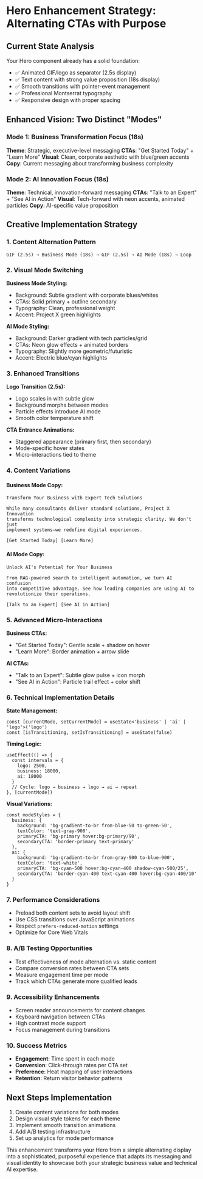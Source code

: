 # Hero Enhancement Strategy: Alternating CTAs with Purpose

## Current State Analysis
Your Hero component already has a solid foundation:
- ✅ Animated GIF/logo as separator (2.5s display)
- ✅ Text content with strong value proposition (18s display)
- ✅ Smooth transitions with pointer-event management
- ✅ Professional Montserrat typography
- ✅ Responsive design with proper spacing

## Enhanced Vision: Two Distinct "Modes"

### Mode 1: Business Transformation Focus (18s)
**Theme**: Strategic, executive-level messaging
**CTAs**: "Get Started Today" + "Learn More"
**Visual**: Clean, corporate aesthetic with blue/green accents
**Copy**: Current messaging about transforming business complexity

### Mode 2: AI Innovation Focus (18s) 
**Theme**: Technical, innovation-forward messaging
**CTAs**: "Talk to an Expert" + "See AI in Action"
**Visual**: Tech-forward with neon accents, animated particles
**Copy**: AI-specific value proposition

## Creative Implementation Strategy

### 1. Content Alternation Pattern
```
GIF (2.5s) → Business Mode (18s) → GIF (2.5s) → AI Mode (18s) → Loop
```

### 2. Visual Mode Switching
**Business Mode Styling:**
- Background: Subtle gradient with corporate blues/whites
- CTAs: Solid primary + outline secondary
- Typography: Clean, professional weight
- Accent: Project X green highlights

**AI Mode Styling:**
- Background: Darker gradient with tech particles/grid
- CTAs: Neon glow effects + animated borders
- Typography: Slightly more geometric/futuristic
- Accent: Electric blue/cyan highlights

### 3. Enhanced Transitions
**Logo Transition (2.5s):**
- Logo scales in with subtle glow
- Background morphs between modes
- Particle effects introduce AI mode
- Smooth color temperature shift

**CTA Entrance Animations:**
- Staggered appearance (primary first, then secondary)
- Mode-specific hover states
- Micro-interactions tied to theme

### 4. Content Variations

#### Business Mode Copy:
```
Transform Your Business with Expert Tech Solutions

While many consultants deliver standard solutions, Project X Innovation 
transforms technological complexity into strategic clarity. We don't just 
implement systems—we redefine digital experiences.

[Get Started Today] [Learn More]
```

#### AI Mode Copy:
```
Unlock AI's Potential for Your Business

From RAG-powered search to intelligent automation, we turn AI confusion 
into competitive advantage. See how leading companies are using AI to 
revolutionize their operations.

[Talk to an Expert] [See AI in Action]
```

### 5. Advanced Micro-Interactions

**Business CTAs:**
- "Get Started Today": Gentle scale + shadow on hover
- "Learn More": Border animation + arrow slide

**AI CTAs:**
- "Talk to an Expert": Subtle glow pulse + icon morph
- "See AI in Action": Particle trail effect + color shift

### 6. Technical Implementation Details

**State Management:**
```tsx
const [currentMode, setCurrentMode] = useState<'business' | 'ai' | 'logo'>('logo')
const [isTransitioning, setIsTransitioning] = useState(false)
```

**Timing Logic:**
```tsx
useEffect(() => {
  const intervals = {
    logo: 2500,
    business: 18000,
    ai: 18000
  }
  // Cycle: logo → business → logo → ai → repeat
}, [currentMode])
```

**Visual Variations:**
```tsx
const modeStyles = {
  business: {
    background: 'bg-gradient-to-br from-blue-50 to-green-50',
    textColor: 'text-gray-900',
    primaryCTA: 'bg-primary hover:bg-primary/90',
    secondaryCTA: 'border-primary text-primary'
  },
  ai: {
    background: 'bg-gradient-to-br from-gray-900 to-blue-900',
    textColor: 'text-white',
    primaryCTA: 'bg-cyan-500 hover:bg-cyan-400 shadow-cyan-500/25',
    secondaryCTA: 'border-cyan-400 text-cyan-400 hover:bg-cyan-400/10'
  }
}
```

### 7. Performance Considerations
- Preload both content sets to avoid layout shift
- Use CSS transitions over JavaScript animations
- Respect `prefers-reduced-motion` settings
- Optimize for Core Web Vitals

### 8. A/B Testing Opportunities
- Test effectiveness of mode alternation vs. static content
- Compare conversion rates between CTA sets
- Measure engagement time per mode
- Track which CTAs generate more qualified leads

### 9. Accessibility Enhancements
- Screen reader announcements for content changes
- Keyboard navigation between CTAs
- High contrast mode support
- Focus management during transitions

### 10. Success Metrics
- **Engagement**: Time spent in each mode
- **Conversion**: Click-through rates per CTA set
- **Preference**: Heat mapping of user interactions
- **Retention**: Return visitor behavior patterns

## Next Steps Implementation
1. Create content variations for both modes
2. Design visual style tokens for each theme
3. Implement smooth transition animations
4. Add A/B testing infrastructure
5. Set up analytics for mode performance

This enhancement transforms your Hero from a simple alternating display into a sophisticated, purposeful experience that adapts its messaging and visual identity to showcase both your strategic business value and technical AI expertise.
